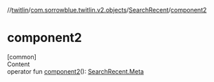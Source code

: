 //[twitlin](../../index.md)/[com.sorrowblue.twitlin.v2.objects](../index.md)/[SearchRecent](index.md)/[component2](component2.md)



# component2  
[common]  
Content  
operator fun [component2](component2.md)(): [SearchRecent.Meta](-meta/index.md)  



